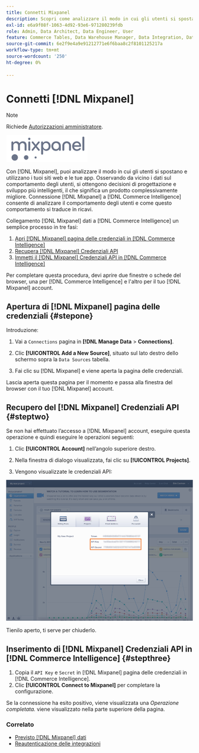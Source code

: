 ```yaml
---
title: Connetti Mixpanel
description: Scopri come analizzare il modo in cui gli utenti si spostano e utilizzano i tuoi siti web e le tue app.
exl-id: e6a9f08f-1063-4d92-93e6-971280239fdb
role: Admin, Data Architect, Data Engineer, User
feature: Commerce Tables, Data Warehouse Manager, Data Integration, Data Import/Export
source-git-commit: 6e2f9e4a9e91212771e6f6baa8c2f8101125217a
workflow-type: tm+mt
source-wordcount: '250'
ht-degree: 0%

---
```


# Connetti [!DNL Mixpanel]

>[!NOTE]
>
>Richiede [Autorizzazioni amministratore](../../../administrator/user-management/user-management.md).

![](../../../assets/Mixpanel_logo.png)

Con [!DNL Mixpanel], puoi analizzare il modo in cui gli utenti si spostano e utilizzano i tuoi siti web e le tue app. Osservando da vicino i dati sul comportamento degli utenti, si ottengono decisioni di progettazione e sviluppo più intelligenti, il che significa un prodotto complessivamente migliore. Connessione [!DNL Mixpanel] a [!DNL Commerce Intelligence] consente di analizzare il comportamento degli utenti e come questo comportamento si traduce in ricavi.

Collegamento [!DNL Mixpanel] dati a [!DNL Commerce Intelligence] un semplice processo in tre fasi:

1. [Apri [!DNL Mixpanel] pagina delle credenziali in [!DNL Commerce Intelligence]](#stepone)
1. [Recupera [!DNL Mixpanel] Credenziali API](#steptwo)
1. [Immetti il [!DNL Mixpanel] Credenziali API in [!DNL Commerce Intelligence]](#stepthree)

Per completare questa procedura, devi aprire due finestre o schede del browser, una per [!DNL Commerce Intelligence] e l&#39;altro per il tuo [!DNL Mixpanel] account.

## Apertura di [!DNL Mixpanel] pagina delle credenziali {#stepone}

Introduzione:

1. Vai a `Connections` pagina in **[!DNL Manage Data** > **Connections]**.

1. Clic **[!UICONTROL Add a New Source]**, situato sul lato destro dello schermo sopra la `Data Sources` tabella.

1. Fai clic su [!DNL Mixpanel] e viene aperta la pagina delle credenziali.

Lascia aperta questa pagina per il momento e passa alla finestra del browser con il tuo [!DNL Mixpanel] account.

## Recupero del [!DNL Mixpanel] Credenziali API {#steptwo}

Se non hai effettuato l’accesso a [!DNL Mixpanel] account, eseguire questa operazione e quindi eseguire le operazioni seguenti:

1. Clic **[!UICONTROL Account]** nell’angolo superiore destro.

1. Nella finestra di dialogo visualizzata, fai clic su **[!UICONTROL Projects]**.

1. Vengono visualizzate le credenziali API:

![Recupero credenziali API Mixpanel](../../../assets/Mixpanel_API_creds.png)

Tienilo aperto, ti serve per chiuderlo.

## Inserimento di [!DNL Mixpanel] Credenziali API in [!DNL Commerce Intelligence] {#stepthree}

1. Copia il `API Key` e `Secret` in [!DNL Mixpanel] pagina delle credenziali in [!DNL Commerce Intelligence].
1. Clic **[!UICONTROL Connect to Mixpanel]** per completare la configurazione.

Se la connessione ha esito positivo, viene visualizzata una _Operazione completata._ viene visualizzato nella parte superiore della pagina.

### Correlato

* [Previsto [!DNL Mixpanel] dati](../integrations/mixpanel-data.md)
* [Reautenticazione delle integrazioni](https://experienceleague.adobe.com/docs/commerce-knowledge-base/kb/how-to/mbi-reauthenticating-integrations.html)
